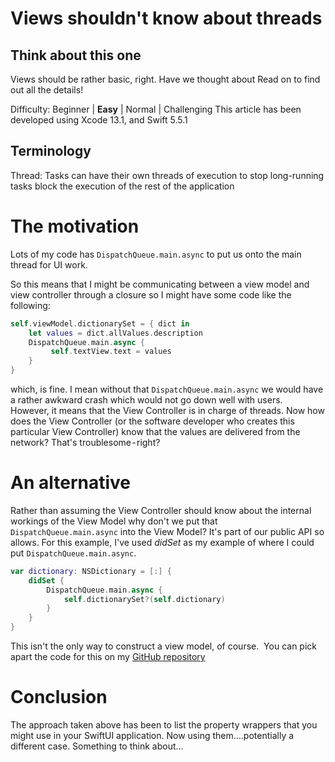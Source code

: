 # Views shouldn't know about threads
## Think about this one

Views should be rather basic, right. Have we thought about
Read on to find out all the details!

Difficulty: Beginner | **Easy** | Normal | Challenging
This article has been developed using Xcode 13.1, and Swift 5.5.1

## Terminology

Thread: Tasks can have their own threads of execution to stop long-running tasks block the execution of the rest of the application

# The motivation
Lots of my code has `DispatchQueue.main.async` to put us onto the main thread for UI work.

So this means that I might be communicating between a view model and view controller through a closure so I might have some code like the following:

```swift
self.viewModel.dictionarySet = { dict in
    let values = dict.allValues.description
    DispatchQueue.main.async {
         self.textView.text = values
    }
}
```

which, is fine. I mean without that `DispatchQueue.main.async` we would have a rather awkward crash which would not go down well with users. 
However, it means that the View Controller is in charge of threads. Now how does the View Controller (or the software developer who creates this particular View Controller) know that the values are delivered from the network? That's troublesome - right?

# An alternative

Rather than assuming the View Controller should know about the internal workings of the View Model why don't we put that `DispatchQueue.main.async` into the View Model? It's part of our public API so allows.
For this example, I've used *didSet* as my example of where I could put `DispatchQueue.main.async`.

```swift
var dictionary: NSDictionary = [:] {
    didSet {
        DispatchQueue.main.async {
            self.dictionarySet?(self.dictionary)
        }
    }
}
```

This isn't the only way to construct a view model, of course. 
You can pick apart the code for this on my [GitHub repository](https://medium.com/r/?url=https%3A%2F%2Fgithub.com%2Fstevencurtis%2FSwiftCoding%2Ftree%2Fmaster%2FViewsThreads)

# Conclusion

The approach taken above has been to list the property wrappers that you might use in your SwiftUI application. Now using them….potentially a different case.
Something to think about…
